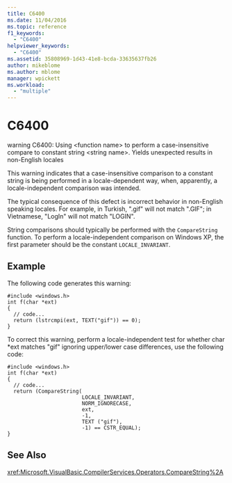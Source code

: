 ```yaml
---
title: C6400
ms.date: 11/04/2016
ms.topic: reference
f1_keywords:
  - "C6400"
helpviewer_keywords:
  - "C6400"
ms.assetid: 35808969-1d43-41e8-bcda-33635637fb26
author: mikeblome
ms.author: mblome
manager: wpickett
ms.workload:
  - "multiple"
---
```

# C6400
warning C6400: Using \<function name> to perform a case-insensitive compare to constant string \<string name>. Yields unexpected results in non-English locales

 This warning indicates that a case-insensitive comparison to a constant string is being performed in a locale-dependent way, when, apparently, a locale-independent comparison was intended.

 The typical consequence of this defect is incorrect behavior in non-English speaking locales. For example, in Turkish, ".gif" will not match ".GIF"; in Vietnamese, "LogIn" will not match "LOGIN".

 String comparisons should typically be performed with the `CompareString` function. To perform a locale-independent comparison on Windows XP, the first parameter should be the constant `LOCALE_INVARIANT`.

## Example
 The following code generates this warning:

```
#include <windows.h>
int f(char *ext)
{
  // code...
  return (lstrcmpi(ext, TEXT("gif")) == 0);
}
```

 To correct this warning, perform a locale-independent test for whether char *ext matches "gif" ignoring upper/lower case differences, use the following code:

```
#include <windows.h>
int f(char *ext)
{
  // code...
  return (CompareString(
                        LOCALE_INVARIANT,
                        NORM_IGNORECASE,
                        ext,
                        -1,
                        TEXT ("gif"),
                        -1) == CSTR_EQUAL);
}
```

## See Also
 <xref:Microsoft.VisualBasic.CompilerServices.Operators.CompareString%2A>